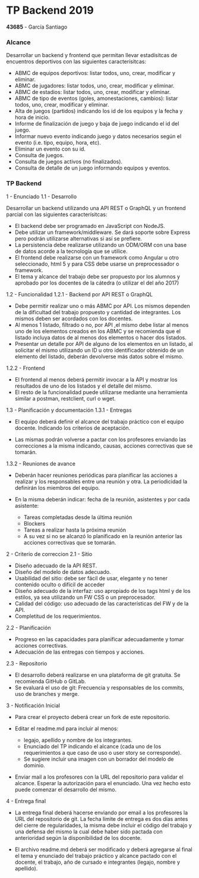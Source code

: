 # TP Backend 2019

**43685** - García Santiago

###  Alcance
Desarrollar un backend y frontend que permitan llevar estadísitcas de encuentros deportivos con las siguientes caracterísitcas:

* ABMC de equipos deportivos: listar todos, uno, crear, modificar y eliminar.
* ABMC de jugadores: listar todos, uno, crear, modificar y eliminar.
* ABMC de estadios: listar todos, uno, crear, modificar y eliminar.
* ABMC de tipo de eventos (goles, amonestaciones, cambios): listar todos, uno, crear, modificar y eliminar.
* Alta de juegos (partidos) indicando los id de los equipos y la fecha y hora de inicio.
* Informe de finalización de juego y baja de juego indicando el id del juego.
* Informar nuevo evento indicando juego y datos necesarios según el evento (i.e. tipo, equipo, hora, etc).
* Eliminar un evento con su id.
* Consulta de juegos.
* Consulta de juegos activos (no finalizados).
* Consulta de detalle de un juego informando equipos y eventos.

### TP Backend
1 - Enunciado
1.1 - Desarrollo

Desarrollar un backend utilizando una API REST o GraphQL y un frontend parcial con las siguientes caracterísitcas:

* El backend debe ser programado en JavaScript con NodeJS.
* Debe utilizar un framework/middleware. Se dará soporte sobre Express pero podrán utilizarse alternativas si así se prefiere.
* La persistencia debe realizarse utilizando un ODM/ORM con una base de datos acorde a la tecnología que se utilice.
* El frontend debe realizarse con un framework como Angular u otro seleccionado, html 5 y para CSS debe usarse un preprocessador o framework.
* El tema y alcance del trabajo debe ser propuesto por los alumnos y aprobado por los docentes de la cátedra (o utilizar el del año 2017)

1.2 - Funcionalidad
1.2.1 - Backend por API REST o GraphQL

* Debe permitir realizar uno o más ABMC por API. Los mismos dependen de la dificultad del trabajo propuesto y cantidad de integrantes. Los mismos deben ser acordados con los docentes.
* Al menos 1 listado, filtrado o no, por API ,el mismo debe listar al menos uno de los elementos creados en los ABMC y se recomienda que el listado incluya datos de al menos dos elementos o hacer dos listados.
* Presentar un detalle por API de alguno de los elementos en un listado, al solicitar el mismo utilizando un ID u otro identificador obtenido de un elemento del listado, deberán devolverse más datos sobre el mismo.
    
1.2.2 - Frontend

* El frontend al menos deberá permitir invocar a la API y mostrar los resultados de uno de los listados y el detalle del mismo.
* El resto de la funcionalidad puede utilizarse mediante una herramienta similar a postman, restclient, curl o wget.

1.3 - Planificación y documentación
1.3.1 - Entregas

* El equipo deberá definir el alcance del trabajo práctico con el equipo docente. Indicando los criterios de aceptación.

* Las mismas podrán volverse a pactar con los profesores enviando las correcciones a la misma indicando, causas, acciones correctivas que se tomarán.

1.3.2 - Reuniones de avance

* Deberán hacer reuniones periódicas para planificar las acciones a realizar y los responsables entre una reunión y otra. La periodicidad la definirán los miembros del equipo.

* En la misma deberán indicar: fecha de la reunión, asistentes y por cada asistente:

   * Tareas completadas desde la última reunión
   * Blockers
   * Tareas a realizar hasta la próxima reunión
   * A su vez si no se alcanzó lo planificado en la reunión anterior las acciones correctivas que se tomarán.

2 - Criterio de correccion
2.1 - Sitio

* Diseño adecuado de la API REST.
* Diseño del modelo de datos adecuado.
* Usabilidad del sitio: debe ser fácil de usar, elegante y no tener contenido oculto o difícil de acceder
* Diseño adecuado de la interfaz: uso apropiado de los tags html y de los estilos, ya sea utilizando un FW CSS o un preprocesador.
* Calidad del código: uso adecuado de las características del FW y de la API.
* Completitud de los requerimientos.

2.2 - Planificación

* Progreso en las capacidades para planificar adecuadamente y tomar acciones correctivas.
* Adecuación de las entregas con tiempos y acciones.

2.3 - Repositorio

* El desarrollo deberá realizarse en una plataforma de git gratuita. Se recomienda GitHub o GitLab.
* Se evaluará el uso de git: Frecuencia y responsables de los commits, uso de branches y merge.

3 - Notificación Inicial
    
* Para crear el proyecto deberá crear un fork de este repositorio.
* Editar el readme.md para incluir al menos:
    
    * legajo, apellido y nombre de los integrantes.
    * Enunciado del TP indicando el alcance (cada uno de los requerimientos a que caso de uso o user story se corresponde).
    * Se sugiere incluir una imagen con un borrador del modelo de dominio.
    
 * Enviar mail a los profesores con la URL del repositorio para validar el alcance. Esperar la autorización para el enunciado. Una vez hecho esto puede comenzar el desarrollo del mismo.
    
4 - Entrega final

* La entrega final deberá hacerse enviando por email a los profesores la URL del repositorio de git. La fecha límite de entrega es dos días antes del cierre de regularidades, la misma debe incluir el código del trabajo y una defensa del mismo la cual debe haber sido pactada con anterioridad según la disponibilidad de los docente.

* El archivo readme.md deberá ser modificado y deberá agregarse al final el tema y enunciado del trabajo práctico y alcance pactado con el docente, el trabajo, año de cursado e integrantes (legajo, nombre y apellido).
